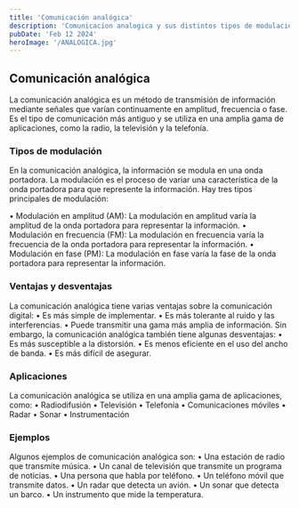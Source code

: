 ```yaml
---
title: 'Comunicación analógica'
description: 'Comunicacion analogica y sus distintos tipos de modulacion'
pubDate: 'Feb 12 2024'
heroImage: '/ANALOGICA.jpg'
---
```


## Comunicación analógica

La comunicación analógica es un método de transmisión de información mediante señales que varían continuamente en amplitud, frecuencia o fase. Es el tipo de comunicación más antiguo y se utiliza en una amplia gama de aplicaciones, como la radio, la televisión y la telefonía.

### Tipos de modulación

En la comunicación analógica, la información se modula en una onda portadora. La modulación es el proceso de variar una característica de la onda portadora para que represente la información. Hay tres tipos principales de modulación:

•	Modulación en amplitud (AM): La modulación en amplitud varía la amplitud de la onda portadora para representar la información.
•	Modulación en frecuencia (FM): La modulación en frecuencia varía la frecuencia de la onda portadora para representar la información. 
•	Modulación en fase (PM): La modulación en fase varía la fase de la onda portadora para representar la información.

### Ventajas y desventajas

La comunicación analógica tiene varias ventajas sobre la comunicación digital:
•	Es más simple de implementar.
•	Es más tolerante al ruido y las interferencias.
•	Puede transmitir una gama más amplia de información.
Sin embargo, la comunicación analógica también tiene algunas desventajas:
•	Es más susceptible a la distorsión.
•	Es menos eficiente en el uso del ancho de banda.
•	Es más difícil de asegurar.

### Aplicaciones

La comunicación analógica se utiliza en una amplia gama de aplicaciones, como:
•	Radiodifusión
•	Televisión
•	Telefonía
•	Comunicaciones móviles
•	Radar
•	Sonar
•	Instrumentación
### Ejemplos

Algunos ejemplos de comunicación analógica son:
•	Una estación de radio que transmite música.
•	Un canal de televisión que transmite un programa de noticias.
•	Una persona que habla por teléfono.
•	Un teléfono móvil que transmite datos.
•	Un radar que detecta un avión.
•	Un sonar que detecta un barco.
•	Un instrumento que mide la temperatura.
